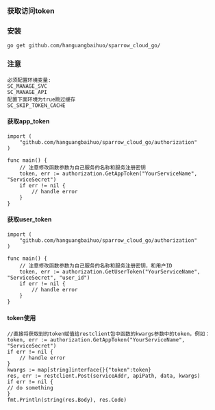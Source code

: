 ### 获取访问token

### 安装

    go get github.com/hanguangbaihuo/sparrow_cloud_go/

### 注意

    必须配置环境变量:
    SC_MANAGE_SVC
    SC_MANAGE_API
    配置下面环境为true跳过缓存
    SC_SKIP_TOKEN_CACHE

#### 获取app_token

    import (
	    "github.com/hanguangbaihuo/sparrow_cloud_go/authorization"
    )

    func main() {
        // 注意修改函数参数为自己服务的名称和服务注册密钥
        token, err := authorization.GetAppToken("YourServiceName", "ServiceSecret")
        if err != nil {
            // handle error
        }
    }

#### 获取user_token

    import (
	    "github.com/hanguangbaihuo/sparrow_cloud_go/authorization"
    )

    func main() {
        // 注意修改函数参数为自己服务的名称和服务注册密钥，和用户ID
        token, err := authorization.GetUserToken("YourServiceName", "ServiceSecret", "user_id")
        if err != nil {
            // handle error
        }
    }

#### token使用

    //直接将获取到的token赋值给restclient包中函数的kwargs参数中的token，例如：
    token, err := authorization.GetAppToken("YourServiceName", "ServiceSecret")
    if err != nil {
        // handle error
    }
    kwargs := map[string]interface{}{"token":token}
    res, err := restclient.Post(serviceAddr, apiPath, data, kwargs)
    if err != nil {
    // do something
    }
    fmt.Println(string(res.Body), res.Code)